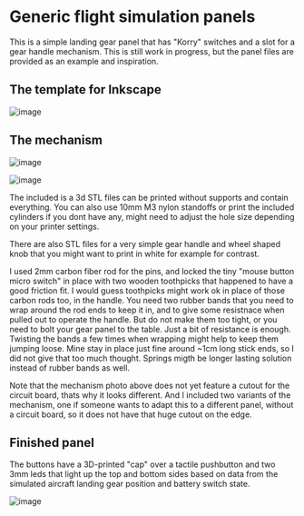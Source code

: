 # Generic flight simulation panels

This is a simple landing gear panel that has "Korry" switches and a slot for a gear handle mechanism. This is still work in progress, but the panel files are provided as an example and inspiration.

## The template for Inkscape
![image](https://user-images.githubusercontent.com/2587818/120120482-47e73a00-c1a6-11eb-9412-ce555196d2c0.png)

## The mechanism

![image](https://user-images.githubusercontent.com/2587818/127450635-e6e66c2a-bf45-45b7-a285-9cd85cc8bd8a.png)

![image](https://user-images.githubusercontent.com/2587818/135715792-d75e825a-9c3c-4b75-8d41-3e7878f8c1f3.png)

The included is a 3d STL files can be printed without supports and contain everything. You can also use 10mm M3 nylon standoffs or print the included cylinders if you dont have any, might need to adjust the hole size depending on your printer settings.

There are also STL files for a very simple gear handle and wheel shaped knob that you might want to print in white for example for contrast.

I used 2mm carbon fiber rod for the pins, and locked the tiny "mouse button micro switch" in place with two wooden toothpicks that happened
to have a good friction fit. I would guess toothpicks might work ok in place of those carbon rods too, in the handle. You need two rubber bands that you 
need to wrap around the rod ends to keep it in, and to give some resistnace when pulled out to operate the handle. But do not make them too tight, or you need to bolt
your gear panel to the table. Just a bit of resistance is enough. Twisting the bands a few times when wrapping might help to keep them jumping loose. 
Mine stay in place just fine around ~1cm long stick ends, so I did not give that too much thought. Springs migth be longer lasting solution instead of rubber bands as well.

Note that the mechanism photo above does not yet feature a cutout for the circuit board, thats why it looks different. And I included two variants of the mechanism, one if someone wants to adapt this to a different panel, without a circuit board, so it does not have that huge cutout on the edge.

## Finished panel

The buttons have a 3D-printed "cap" over a tactile pushbutton and two 3mm leds that light up the top and bottom sides based on data from the simulated aircraft landing gear position and battery switch state.

![image](https://user-images.githubusercontent.com/2587818/120120465-21290380-c1a6-11eb-895e-39dc71a2b652.png)


